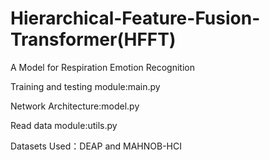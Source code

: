 # Hierarchical-Feature-Fusion-Transformer(HFFT)
A Model for Respiration Emotion Recognition




Training and testing module:main.py





Network Architecture:model.py





Read data module:utils.py





Datasets Used：DEAP and MAHNOB-HCI
